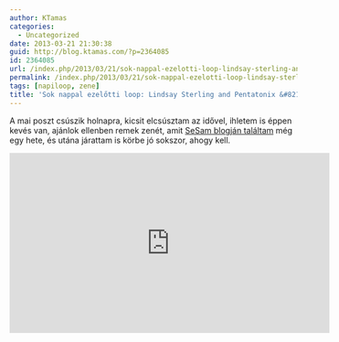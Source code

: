 ```yaml
---
author: KTamas
categories:
  - Uncategorized
date: 2013-03-21 21:30:38
guid: http://blog.ktamas.com/?p=2364085
id: 2364085
url: /index.php/2013/03/21/sok-nappal-ezelotti-loop-lindsay-sterling-and-pentatonix-radioactive-cover/
permalink: /index.php/2013/03/21/sok-nappal-ezelotti-loop-lindsay-sterling-and-pentatonix-radioactive-cover/
tags: [napiloop, zene]
title: 'Sok nappal ezelőtti loop: Lindsay Sterling and Pentatonix &#8211; Radioactive (Cover)'
---
```


A mai poszt csúszik holnapra, kicsit elcsúsztam az idővel, ihletem is éppen kevés van, ajánlok ellenben remek zenét, amit [SeSam blogján találtam](http://sesam.hu/2013/03/14/radioactive/) még egy hete, és utána járattam is körbe jó sokszor, ahogy kell.

<iframe width="560" height="315" src="https://www.youtube.com/embed/aE2GCa-_nyU" frameborder="0" allow="accelerometer; autoplay; encrypted-media; gyroscope; picture-in-picture" allowfullscreen></iframe>
